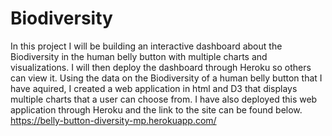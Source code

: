 # Biodiversity
In this project I will be building an interactive dashboard about the Biodiversity in the human belly button with multiple charts and visualizations.
I will then deploy the dashboard through Heroku so others can view it.
Using the data on the Biodiversity of a human belly button that I have aquired, I created a web application in html and D3 that displays multiple charts that a user can choose from. I have also deployed this web application through Heroku and the link to the site can be found below.
https://belly-button-diversity-mp.herokuapp.com/
